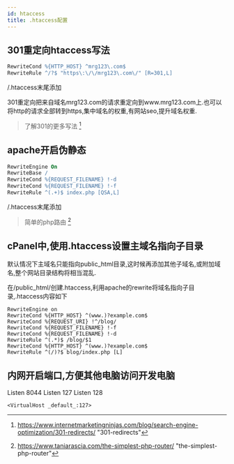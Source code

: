 ```yaml
---
id: htaccess
title: .htaccess配置
---
```


## 301重定向htaccess写法

```apache
RewriteCond %{HTTP_HOST} ^mrg123\.com$
RewriteRule ^/?$ "https\:\/\/mrg123\.com\/" [R=301,L]
```

/.htaccess末尾添加

301重定向把来自域名mrg123.com的请求重定向到www.mrg123.com上.也可以将http的请求全部转到https,集中域名的权重,有网站seo,提升域名权重.

> 了解301的更多写法 [^1]



## apache开启伪静态

```apache
RewriteEngine On
RewriteBase /
RewriteCond %{REQUEST_FILENAME} !-d
RewriteCond %{REQUEST_FILENAME} !-f
RewriteRule ^(.+)$ index.php [QSA,L]
```

/.htaccess末尾添加

> 简单的php路由 [^2]

## cPanel中,使用.htaccess设置主域名指向子目录

默认情况下主域名只能指向public_html目录,这时候再添加其他子域名,或附加域名,整个网站目录结构将相当混乱.

在/public_html/创建.htaccess,利用apache的rewrite将域名指向子目录,.htaccess内容如下

```
RewriteEngine on
RewriteCond %{HTTP_HOST} ^(www.)?example.com$
RewriteCond %{REQUEST_URI} !^/blog/
RewriteCond %{REQUEST_FILENAME} !-f
RewriteCond %{REQUEST_FILENAME} !-d
RewriteRule ^(.*)$ /blog/$1
RewriteCond %{HTTP_HOST} ^(www.)?example.com$
RewriteRule ^(/)?$ blog/index.php [L]
```


## 内网开启端口,方便其他电脑访问开发电脑
Listen 8044
Listen 127
Listen 128
```
<VirtualHost _default_:127>
```





[^1]: https://www.internetmarketingninjas.com/blog/search-engine-optimization/301-redirects/ "301-redirects"
[^2]: https://www.taniarascia.com/the-simplest-php-router/ "the-simplest-php-router"